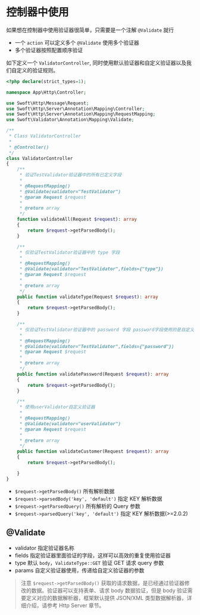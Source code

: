 # 控制器中使用

如果想在控制器中使用验证器很简单，只需要是一个注解 `@Validate` 就行

- 一个 `action` 可以定义多个 `@Validate` 使用多个验证器
- 多个验证器按照配置顺序验证

如下定义一个 `ValidatorController`, 同时使用默认验证器和自定义验证器以及我们自定义的验证规则。

```php
<?php declare(strict_types=1);

namespace App\Http\Controller;

use Swoft\Http\Message\Request;
use Swoft\Http\Server\Annotation\Mapping\Controller;
use Swoft\Http\Server\Annotation\Mapping\RequestMapping;
use Swoft\Validator\Annotation\Mapping\Validate;

/**
 * Class ValidatorController
 *
 * @Controller()
 */
class ValidatorController
{
    /**
     * 验证TestValidator验证器中的所有已定义字段
     *
     * @RequestMapping()
     * @Validate(validator="TestValidator")
     * @param Request $request
     *
     * @return array
     */
    function validateAll(Request $request): array
    {
        return $request->getParsedBody();
    }

    /**
     * 仅验证TestValidator验证器中的 type 字段
     *
     * @RequestMapping()
     * @Validate(validator="TestValidator",fields={"type"})
     * @param Request $request
     *
     * @return array
     */
    public function validateType(Request $request): array
    {
        return $request->getParsedBody();
    }

    /**
     * 仅验证TestValidator验证器中的 password 字段 password字段使用的是自定义的验证规则。
     *
     * @RequestMapping()
     * @Validate(validator="TestValidator",fields={"password"})
     * @param Request $request
     *
     * @return array
     */
    public function validatePassword(Request $request): array
    {
        return $request->getParsedBody();
    }

    /**
     * 使用userValidator自定义验证器
     *
     * @RequestMapping()
     * @Validate(validator="userValidator")
     * @param Request $request
     *
     * @return array
     */
    public function validateCustomer(Request $request): array
    {
        return $request->getParsedBody();

    }
}

```

- `$request->getParsedBody()` 所有解析数据
- `$request->parsedBody('key', 'default')`  指定 KEY 解析数据
- `$request->getParsedQuery()` 所有解析的 Query 参数
- `$request->parsedQuery('key', 'default')`  指定 KEY 解析数据(>=2.0.2)

## @Validate

- validator 指定验证器名称
- fields 指定验证器里面验证的字段，这样可以高效的重复使用验证器
- type 默认 `body`，`ValidateType::GET` 验证 GET 请求 query 参数
- params 自定义验证器使用，传递给自定义验证器的参数

> 注意 `$request->getParsedBody()` 获取的请求数据，是已经通过验证器修改的数据。验证器可以支持表单、请求 body 数据验证，但是 body 验证需要定义对应的数据解析器，框架默认提供 JSON/XML 类型数据解析器，详细介绍，请参考 Http Server 章节。
